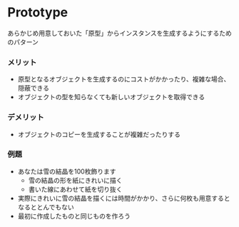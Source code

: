# Prototype
あらかじめ用意しておいた「原型」からインスタンスを生成するようにするためのパターン

### メリット
* 原型となるオブジェクトを生成するのにコストがかかったり、複雑な場合、隠蔽できる
* オブジェクトの型を知らなくても新しいオブジェクトを取得できる

### デメリット
* オブジェクトのコピーを生成することが複雑だったりする

### 例題
* あなたは雪の結晶を100枚飾ります
  * 雪の結晶の形を紙にきれいに描く
  * 書いた線にあわせて紙を切り抜く
* 実際にきれいに雪の結晶を描くには時間がかかり、さらに何枚も用意するとなるととんでもない
* 最初に作成したものと同じものを作ろう
